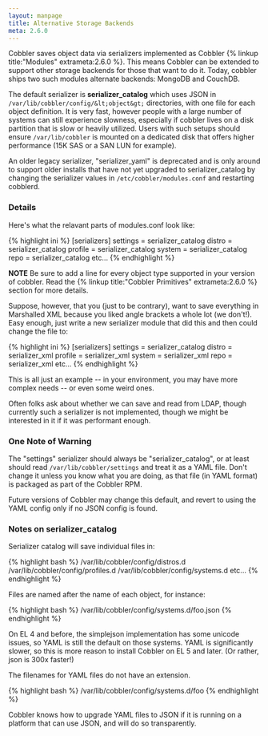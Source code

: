 ```yaml
---
layout: manpage
title: Alternative Storage Backends
meta: 2.6.0
---
```



Cobbler saves object data via serializers implemented as Cobbler {% linkup title:"Modules" extrameta:2.6.0 %}. This means Cobbler can be extended to support other storage backends for those that want to do it. Today, cobbler ships two such modules alternate backends: MongoDB and CouchDB.

The default serializer is **serializer_catalog** which uses JSON in `/var/lib/cobbler/config/&lt;object&gt;` directories, with one file for each object definition. It is very fast, however people with a large number of systems can still experience slowness, especially if cobbler lives on a disk partition that is slow or heavily utilized. Users with such setups should ensure `/var/lib/cobbler` is mounted on a dedicated disk that offers higher performance (15K SAS or a SAN LUN for example).

An older legacy serializer, "serializer_yaml" is deprecated and is only around to support older installs that have not yet upgraded to serializer_catalog by changing the serializer values in `/etc/cobbler/modules.conf` and restarting cobblerd.

### Details

Here's what the relavant parts of modules.conf look like:

{% highlight ini %}
[serializers]
settings = serializer_catalog
distro = serializer_catalog
profile = serializer_catalog
system = serializer_catalog
repo = serializer_catalog
etc...
{% endhighlight %}

**NOTE** Be sure to add a line for every object type supported in your version of cobbler. Read the {% linkup title:"Cobbler Primitives" extrameta:2.6.0 %} section for more details.

Suppose, however, that you (just to be contrary), want to save everything in Marshalled XML because you liked angle brackets a whole lot (we don't!). Easy enough, just write a new serializer module that did this and then could change the file to:

{% highlight ini %}
[serializers]
settings = serializer_catalog
distro = serializer_xml
profile = serializer_xml
system = serializer_xml
repo = serializer_xml
etc...
{% endhighlight %}

This is all just an example -- in your environment, you may have more complex needs -- or even some weird ones.

Often folks ask about whether we can save and read from LDAP, though currently such a serializer is not implemented, though we might be interested in it if it was performant enough.

### One Note of Warning

The "settings" serializer should always be "serializer_catalog", or at least should read `/var/lib/cobbler/settings` and treat it as a YAML file. Don't change it unless you know what you are doing, as that file (in YAML format) is packaged as part of the Cobbler RPM.

Future versions of Cobbler may change this default, and revert to using the YAML config only if no JSON config is found.

### Notes on serializer_catalog

Serializer catalog will save individual files in:

{% highlight bash %}
/var/lib/cobbler/config/distros.d
/var/lib/cobbler/config/profiles.d
/var/lib/cobbler/config/systems.d
etc...
{% endhighlight %}

Files are named after the name of each object, for instance:

{% highlight bash %}
/var/lib/cobbler/config/systems.d/foo.json
{% endhighlight %}

On EL 4 and before, the simplejson implementation has some unicode issues, so YAML is still the default on those systems. YAML is significantly slower, so this is more reason to install Cobbler on EL 5 and later. (Or rather, json is 300x faster!)

The filenames for YAML files do not have an extension.

{% highlight bash %}
/var/lib/cobbler/config/systems.d/foo
{% endhighlight %}

Cobbler knows how to upgrade YAML files to JSON if it is running on a platform that can use JSON, and will do so transparently.
